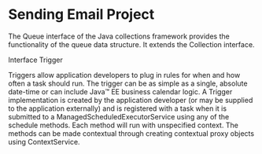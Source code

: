 # Sending Email Project

The Queue interface of the Java collections framework provides the functionality of the queue data structure. It extends the Collection interface.

Interface Trigger

Triggers allow application developers to plug in rules for when and how often a task should run. The trigger can be as simple as a single, absolute date-time or can include Java™ EE business calendar logic. A Trigger implementation is created by the application developer (or may be supplied to the application externally) and is registered with a task when it is submitted to a ManagedScheduledExecutorService using any of the schedule methods. Each method will run with unspecified context. The methods can be made contextual through creating contextual proxy objects using ContextService.
